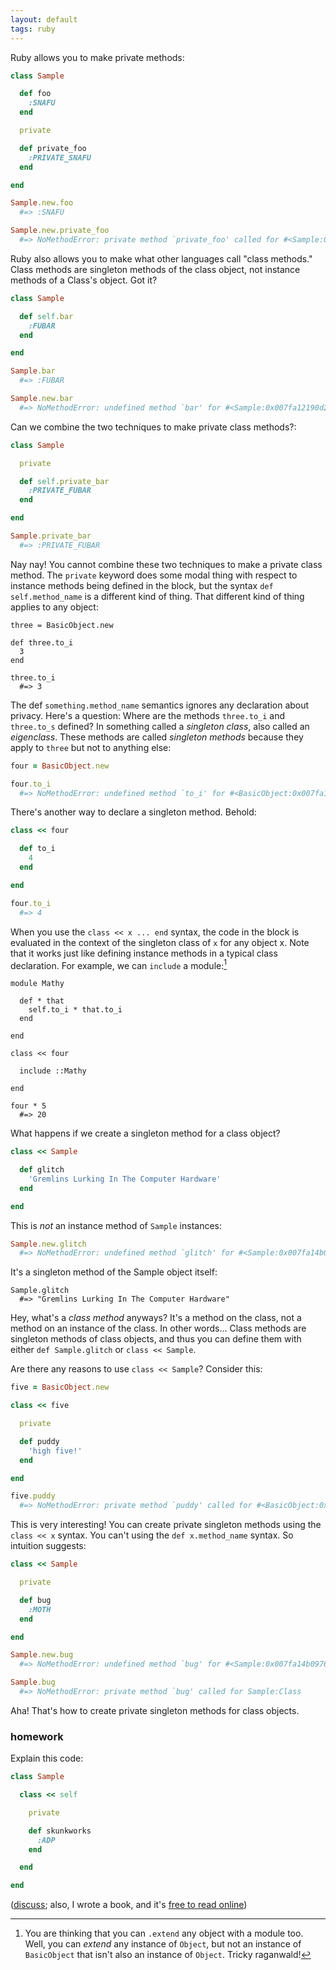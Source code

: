 ```yaml
---
layout: default
tags: ruby
---
```


Ruby allows you to make private methods:

```ruby
class Sample

  def foo
    :SNAFU
  end

  private

  def private_foo
    :PRIVATE_SNAFU
  end

end

Sample.new.foo
  #=> :SNAFU

Sample.new.private_foo
  #=> NoMethodError: private method `private_foo' called for #<Sample:0x007fa12192e130>
```

Ruby also allows you to make what other languages call "class methods." Class methods are singleton methods of the class object, not instance methods of a Class's object. Got it?

```ruby
class Sample

  def self.bar
    :FUBAR
  end

end

Sample.bar
  #=> :FUBAR

Sample.new.bar
  #=> NoMethodError: undefined method `bar' for #<Sample:0x007fa12190d2a0>
```

Can we combine the two techniques to make private class methods?:

```ruby
class Sample

  private

  def self.private_bar
    :PRIVATE_FUBAR
  end

end

Sample.private_bar
  #=> :PRIVATE_FUBAR
```

Nay nay! You cannot combine these two techniques to make a private class method. The `private` keyword does some modal thing with respect to instance methods being defined in the block, but the syntax `def self.method_name` is a different kind of thing. That different kind of thing applies to any object:

```
three = BasicObject.new

def three.to_i
  3
end

three.to_i
  #=> 3
```

The def `something.method_name` semantics ignores any declaration about privacy. Here's a question: Where are the methods `three.to_i` and `three.to_s` defined? In something called a *singleton class*, also called an *eigenclass*. These methods are called *singleton methods* because they apply to `three` but not to anything else:

```ruby
four = BasicObject.new

four.to_i
  #=> NoMethodError: undefined method `to_i' for #<BasicObject:0x007fa121856d20>
```

There's another way to declare a singleton method. Behold:

```ruby
class << four

  def to_i
    4
  end

end

four.to_i
  #=> 4
```

When you use the `class << x ... end` syntax, the code in the block is evaluated in the context of the singleton class of `x` for any object x. Note that it works just like defining instance methods in a typical class declaration. For example, we can `include` a module:[^extend]

```
module Mathy

  def * that
    self.to_i * that.to_i
  end

end

class << four

  include ::Mathy

end

four * 5
  #=> 20
```

[^extend]: You are thinking that you can `.extend` any object with a module too. Well, you can *extend* any instance of `Object`, but not an instance of `BasicObject` that isn't also an instance of `Object`. Tricky raganwald!

What happens if we create a singleton method for a class object?

```ruby
class << Sample

  def glitch
    'Gremlins Lurking In The Computer Hardware'
  end

end
```

This is *not* an instance method of `Sample` instances:

```ruby
Sample.new.glitch
  #=> NoMethodError: undefined method `glitch' for #<Sample:0x007fa14b0c3340>
```

It's a singleton method of the Sample object itself:

```
Sample.glitch
  #=> "Gremlins Lurking In The Computer Hardware"
```

Hey, what's a *class method* anyways? It's a method on the class, not a method on an instance of the class. In other words... Class methods are singleton methods of class objects, and thus you can define them with either `def Sample.glitch` or `class << Sample`.

Are there any reasons to use `class << Sample`? Consider this:

```ruby
five = BasicObject.new

class << five

  private

  def puddy
    'high five!'
  end

end

five.puddy
  #=> NoMethodError: private method `puddy' called for #<BasicObject:0x007fa14a0279c8>
```

This is very interesting! You can create private singleton methods using the `class << x` syntax. You can't using the `def x.method_name` syntax. So intuition suggests:

```ruby
class << Sample

  private

  def bug
    :MOTH
  end

end

Sample.new.bug
  #=> NoMethodError: undefined method `bug' for #<Sample:0x007fa14b0976c8>

Sample.bug
  #=> NoMethodError: private method `bug' called for Sample:Class
```

Aha! That's how to create private singleton methods for class objects.

### homework

Explain this code:

```ruby
class Sample

  class << self

    private

    def skunkworks
      :ADP
    end

  end

end
```

([discuss](http://www.reddit.com/r/ruby/comments/1xm50i/private_methods_in_ruby/); also, I wrote a book, and it's [free to read online](https://leanpub.com/combinators/read))